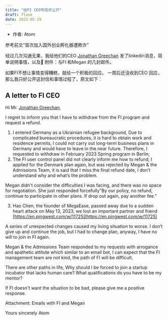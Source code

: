 ```yaml
---
title: "给FI CEO写信并公开"
draft: flase
date: 2023-05-29
---
```


- 作者: Atom

参考前文“首次加入国外创业孵化器遭欺诈”

经过几次沟通无果，我给他们的CEO [Jonathan Greechan](https://www.linkedin.com/in/ACoAAAAQWaoBtZkkEcKXO3ATK-kuYFGnuiLtJxI) 发了linkedin消息，简单说明事情，以及📧 附件：与FI 和Megan 的几封邮件。

如果FI不想让事情变得糟糕，就给一个积极的回应。
一周后还没收到CEO 回应，那么我只好公开这封信和事情过程了，原文如下：




## А letter to FI CEO

Hi Mr.  [Jonathan Greechan](https://www.linkedin.com/in/ACoAAAAQWaoBtZkkEcKXO3ATK-kuYFGnuiLtJxI),  

I regret to inform you that I have to withdraw from the FI program and request a refund.

1. I entered Germany as a Ukrainian refugee background, Due to complicated bureaucratic procedures, it is hard to obtain work and residence permits, I could not carry out long-term business plans in Germany and would have to leave in the near future. Therefore, I requested to withdraw in February 2023 Spring program in Berlin;
2. The FI user control panel did not clearly inform me how to refund, I applied for the Denmark plan again, but was rejected by Megan & the Admissions Team, it is said that I miss the final refund date, I don’t understand why and what’s the problem.

Megan didn't consider the difficulties I was facing, and there was no space for negotiation. She just responded forcefully"By our policy, no refund, continue to participate in other plans. If drop out again, pay another fee."

3. Hao Chen, the founder of MegaEase, passed away due to a sudden heart attack on May 13, 2023, we lost an important partner and friend [https://en.pingwest.com/w/11725](https://en.pingwest.com/w/11725)

A series of unexpected changes caused my living situation to worse. I don’t give up and continue the job, but I had to change plan, anyway, I have no will to join in FI again.

Megan & the Admissions Team responded to my requests with arrogance and apathetic attitute which similar to an email bot, I can expect that the FI management team are not kind, the path of FI will be difficult.

There are other paths in life, Why should I be forced to join a startup incubator that lacks human care? What qualifications do you have to be my mentor?

If FI doesn't want the situation to be bad, please give me a positive response.

Attachment: Emails with FI and Megan

Yours sincerely
Atom
